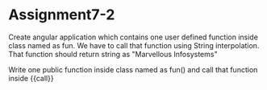 # Assignment7-2

Create angular application which contains one user defined function inside class named as fun. We have to call that function using String interpolation. That function should return string as "Marvellous Infosystems"

Write one public function inside class named as fun() and call that function inside {{call}}

